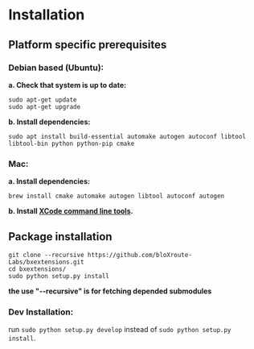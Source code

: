# Installation

## Platform specific prerequisites
### Debian based (Ubuntu):
**a. Check that system is up to date:**
```console
sudo apt-get update
sudo apt-get upgrade
```

**b. Install dependencies:**
```console
sudo apt install build-essential automake autogen autoconf libtool libtool-bin python python-pip cmake
```

### Mac:
**a. Install dependencies:**
```console
brew install cmake automake autogen libtool autoconf autogen
```

**b. Install [XCode command line tools](https://www.ics.uci.edu/~pattis/common/handouts/macmingweclipse/allexperimental/macxcodecommandlinetools.html).**

## Package installation
```console
git clone --recursive https://github.com/bloXroute-Labs/bxextensions.git
cd bxextensions/
sudo python setup.py install
```
**the use "--recursive" is for fetching depended submodules**

### Dev Installation:

run `sudo python setup.py develop` instead of `sudo python setup.py install`. 